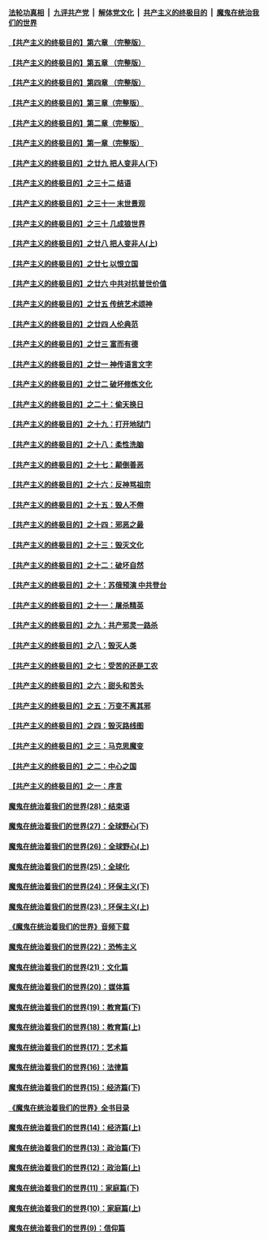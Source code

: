 ####  [法轮功真相](../../../../basic/blob/master/README.md?t=09141826) &nbsp;|&nbsp; [九评共产党](../../../../9ping.md/blob/master/README.md?t=09141826) &nbsp;|&nbsp; [解体党文化](../../../../jtdwh.md/blob/master/README.md?t=09141826)  &nbsp;|&nbsp; [共产主义的终极目的](../../../../gczydzjmd.md/blob/master/README.md?t=09141826) &nbsp;|&nbsp; [魔鬼在统治我们的世界](../../../../mgztzwmdsj.md/blob/master/README.md?t=09141826) 

#### [【共产主义的终极目的】第六章 （完整版）](../pages/nsc422/n11428913.md?t=09141826) 

#### [【共产主义的终极目的】第五章 （完整版）](../pages/nsc422/n11428912.md?t=09141826) 

#### [【共产主义的终极目的】第四章 （完整版）](../pages/nsc422/n11428907.md?t=09141826) 

#### [【共产主义的终极目的】第三章（完整版）](../pages/nsc422/n11428848.md?t=09141826) 

#### [【共产主义的终极目的】第二章（完整版）](../pages/nsc422/n11428831.md?t=09141826) 

#### [【共产主义的终极目的】第一章（完整版）](../pages/nsc422/n11417651.md?t=09141826) 

#### [【共产主义的终极目的】之廿九 把人变非人(下)](../pages/nsc422/n11344140.md?t=09141826) 

#### [【共产主义的终极目的】之三十二 结语](../pages/nsc422/n11360535.md?t=09141826) 

#### [【共产主义的终极目的】之三十一 末世景观](../pages/nsc422/n11351129.md?t=09141826) 

#### [【共产主义的终极目的】之三十 几成狼世界](../pages/nsc422/n11348280.md?t=09141826) 

#### [【共产主义的终极目的】之廿八 把人变非人(上)](../pages/nsc422/n11340492.md?t=09141826) 

#### [【共产主义的终极目的】之廿七 以恨立国](../pages/nsc422/n11336944.md?t=09141826) 

#### [【共产主义的终极目的】之廿六 中共对抗普世价值](../pages/nsc422/n11324785.md?t=09141826) 

#### [【共产主义的终极目的】之廿五 传统艺术颂神](../pages/nsc422/n11296396.md?t=09141826) 

#### [【共产主义的终极目的】之廿四 人伦典范](../pages/nsc422/n11296397.md?t=09141826) 

#### [【共产主义的终极目的】之廿三 富而有德](../pages/nsc422/n11283598.md?t=09141826) 

#### [【共产主义的终极目的】之廿一 神传语言文字](../pages/nsc422/n11263265.md?t=09141826) 

#### [【共产主义的终极目的】之廿二 破坏修炼文化](../pages/nsc422/n11245728.md?t=09141826) 

#### [【共产主义的终极目的】之二十：偷天换日](../pages/nsc422/n11238846.md?t=09141826) 

#### [【共产主义的终极目的】之十九：打开地狱门](../pages/nsc422/n11206376.md?t=09141826) 

#### [【共产主义的终极目的】之十八：柔性洗脑](../pages/nsc422/n11199994.md?t=09141826) 

#### [【共产主义的终极目的】之十七：颠倒善恶](../pages/nsc422/n11179782.md?t=09141826) 

#### [【共产主义的终极目的】之十六：反神骂祖宗](../pages/nsc422/n11166798.md?t=09141826) 

#### [【共产主义的终极目的】之十五：毁人不倦](../pages/nsc422/n11166792.md?t=09141826) 

#### [【共产主义的终极目的】之十四：邪恶之最](../pages/nsc422/n11150249.md?t=09141826) 

#### [【共产主义的终极目的】之十三：毁灭文化](../pages/nsc422/n11135227.md?t=09141826) 

#### [【共产主义的终极目的】之十二：破坏自然](../pages/nsc422/n11135214.md?t=09141826) 

#### [【共产主义的终极目的】之十：苏俄预演 中共登台](../pages/nsc422/n11118424.md?t=09141826) 

#### [【共产主义的终极目的】之十一：屠杀精英](../pages/nsc422/n11118442.md?t=09141826) 

#### [【共产主义的终极目的】之九：共产邪灵一路杀](../pages/nsc422/n11114139.md?t=09141826) 

#### [【共产主义的终极目的】之八：毁灭人类](../pages/nsc422/n11108503.md?t=09141826) 

#### [【共产主义的终极目的】之七：受苦的还是工农](../pages/nsc422/n11101809.md?t=09141826) 

#### [【共产主义的终极目的】之六：甜头和苦头](../pages/nsc422/n11096971.md?t=09141826) 

#### [【共产主义的终极目的】之五：万变不离其邪](../pages/nsc422/n11091285.md?t=09141826) 

#### [【共产主义的终极目的】之四：毁灭路线图](../pages/nsc422/n11086284.md?t=09141826) 

#### [【共产主义的终极目的】之三：马克思魔变](../pages/nsc422/n11061941.md?t=09141826) 

#### [【共产主义的终极目的】之二：中心之国](../pages/nsc422/n11047728.md?t=09141826) 

#### [【共产主义的终极目的】之一：序言](../pages/nsc422/n11086077.md?t=09141826) 

#### [魔鬼在统治着我们的世界(28)：结束语](../pages/nsc422/n10936246.md?t=09141826) 

#### [魔鬼在统治着我们的世界(27)：全球野心(下)](../pages/nsc422/n10928319.md?t=09141826) 

#### [魔鬼在统治着我们的世界(26)：全球野心(上)](../pages/nsc422/n10900318.md?t=09141826) 

#### [魔鬼在统治着我们的世界(25)：全球化](../pages/nsc422/n10788205.md?t=09141826) 

#### [魔鬼在统治着我们的世界(24)：环保主义(下)](../pages/nsc422/n10695307.md?t=09141826) 

#### [魔鬼在统治着我们的世界(23)：环保主义(上)](../pages/nsc422/n10688613.md?t=09141826) 

#### [《魔鬼在统治着我们的世界》音频下载](../pages/nsc422/n10635553.md?t=09141826) 

#### [魔鬼在统治着我们的世界(22)：恐怖主义](../pages/nsc422/n10614727.md?t=09141826) 

#### [魔鬼在统治着我们的世界(21)：文化篇](../pages/nsc422/n10597706.md?t=09141826) 

#### [魔鬼在统治着我们的世界(20)：媒体篇](../pages/nsc422/n10586579.md?t=09141826) 

#### [魔鬼在统治着我们的世界(19)：教育篇(下)](../pages/nsc422/n10564808.md?t=09141826) 

#### [魔鬼在统治着我们的世界(18)：教育篇(上)](../pages/nsc422/n10526970.md?t=09141826) 

#### [魔鬼在统治着我们的世界(17)：艺术篇](../pages/nsc422/n10499093.md?t=09141826) 

#### [魔鬼在统治着我们的世界(16)：法律篇](../pages/nsc422/n10485969.md?t=09141826) 

#### [魔鬼在统治着我们的世界(15)：经济篇(下)](../pages/nsc422/n10469975.md?t=09141826) 

#### [《魔鬼在统治着我们的世界》全书目录](../pages/nsc422/n10464261.md?t=09141826) 

#### [魔鬼在统治着我们的世界(14)：经济篇(上)](../pages/nsc422/n10457370.md?t=09141826) 

#### [魔鬼在统治着我们的世界(13)：政治篇(下)](../pages/nsc422/n10448270.md?t=09141826) 

#### [魔鬼在统治着我们的世界(12)：政治篇(上)](../pages/nsc422/n10444576.md?t=09141826) 

#### [魔鬼在统治着我们的世界(11)：家庭篇(下)](../pages/nsc422/n10440961.md?t=09141826) 

#### [魔鬼在统治着我们的世界(10)：家庭篇(上)](../pages/nsc422/n10435448.md?t=09141826) 

#### [魔鬼在统治着我们的世界(9)：信仰篇](../pages/nsc422/n10432159.md?t=09141826) 

